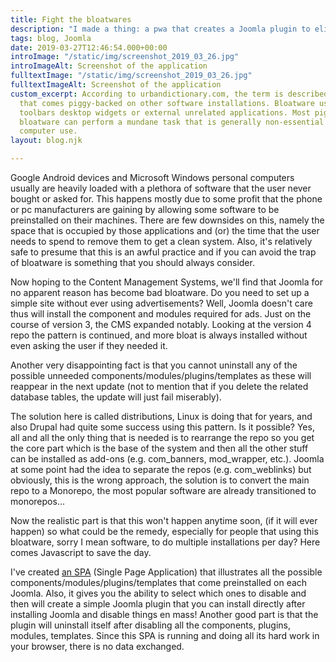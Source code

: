```yaml
---
title: Fight the bloatwares
description: "I made a thing: a pwa that creates a Joomla plugin to eliminate bloated extensions"
tags: blog, Joomla
date: 2019-03-27T12:46:54.000+00:00
introImage: "/static/img/screenshot_2019_03_26.jpg"
introImageAlt: Screenshot of the application
fulltextImage: "/static/img/screenshot_2019_03_26.jpg"
fulltextImageAlt: Screenshot of the application
custom_excerpt: According to urbandictionary.com, the term is described as software
  that comes piggy-backed on other software installations. Bloatware usually includes
  toolbars desktop widgets or external unrelated applications. Most piggy-backing
  bloatware can perform a mundane task that is generally non-essential to everyday
  computer use.
layout: blog.njk

---
```

Google Android devices and Microsoft Windows personal computers usually are heavily loaded with a plethora of software that the user never bought or asked for. This happens mostly due to some profit that the phone or pc manufacturers are gaining by allowing some software to be preinstalled on their machines. There are few downsides on this, namely the space that is occupied by those applications and (or) the time that the user needs to spend to remove them to get a clean system. Also, it's relatively safe to presume that this is an awful practice and if you can avoid the trap of bloatware is something that you should always consider.

Now hoping to the Content Management Systems, we'll find that Joomla for no apparent reason has become bad bloatware. Do you need to set up a simple site without ever using advertisements? Well, Joomla doesn't care thus will install the component and modules required for ads. Just on the course of version 3, the CMS expanded notably. Looking at the version 4 repo the pattern is continued, and more bloat is always installed without even asking the user if they needed it.

Another very disappointing fact is that you cannot uninstall any of the possible unneeded components/modules/plugins/templates as these will reappear in the next update (not to mention that if you delete the related database tables, the update will just fail miserably).

The solution here is called distributions, Linux is doing that for years, and also Drupal had quite some success using this pattern. Is it possible? Yes, all and all the only thing that is needed is to rearrange the repo so you get the core part which is the base of the system and then all the other stuff can be installed as add-ons (e.g. com_banners, mod_wrapper, etc.). Joomla at some point had the idea to separate the repos (e.g. com_weblinks) but obviously, this is the wrong approach, the solution is to convert the main repo to a Monorepo, the most popular software are already transitioned to monorepos...

Now the realistic part is that this won't happen anytime soon, (if it will ever happen) so what could be the remedy, especially for people that using this bloatware, sorry I mean software, to do multiple installations per day? Here comes Javascript to save the day.

I've created [an SPA](https://dgrammatiko.github.io/on-a-diet/ "Open the removeFat application") (Single Page Application) that illustrates all the possible components/modules/plugins/templates that come preinstalled on each Joomla. Also, it gives you the ability to select which ones to disable and then will create a simple Joomla plugin that you can install directly after installing Joomla and disable things en mass! Another good part is that the plugin will uninstall itself after disabling all the components, plugins, modules, templates. Since this SPA is running and doing all its hard work in your browser, there is no data exchanged.
